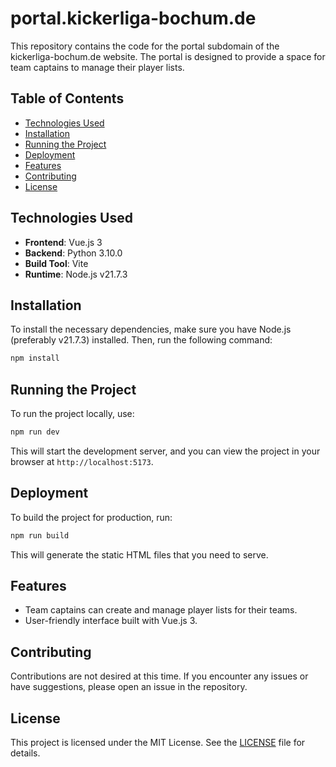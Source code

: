 # portal.kickerliga-bochum.de

This repository contains the code for the portal subdomain of the kickerliga-bochum.de website. The portal is designed to provide a space for team captains to manage their player lists.

## Table of Contents

- [Technologies Used](#technologies-used)
- [Installation](#installation)
- [Running the Project](#running-the-project)
- [Deployment](#deployment)
- [Features](#features)
- [Contributing](#contributing)
- [License](#license)

## Technologies Used

- **Frontend**: Vue.js 3
- **Backend**: Python 3.10.0
- **Build Tool**: Vite
- **Runtime**: Node.js v21.7.3

## Installation

To install the necessary dependencies, make sure you have Node.js (preferably v21.7.3) installed. Then, run the following command:

```sh
npm install
```

## Running the Project

To run the project locally, use:

```sh
npm run dev
```

This will start the development server, and you can view the project in your browser at `http://localhost:5173`.

## Deployment

To build the project for production, run:

```sh
npm run build
```

This will generate the static HTML files that you need to serve.

## Features

- Team captains can create and manage player lists for their teams.
- User-friendly interface built with Vue.js 3.

## Contributing

Contributions are not desired at this time. If you encounter any issues or have suggestions, please open an issue in the repository.

## License

This project is licensed under the MIT License. See the [LICENSE](LICENSE) file for details.
